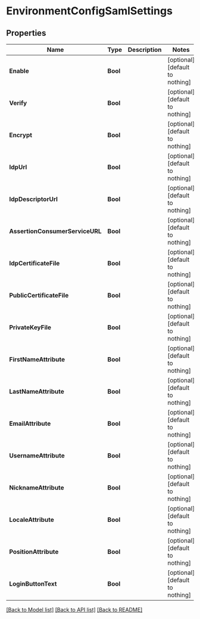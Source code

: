 # EnvironmentConfigSamlSettings


## Properties
Name | Type | Description | Notes
------------ | ------------- | ------------- | -------------
**Enable** | **Bool** |  | [optional] [default to nothing]
**Verify** | **Bool** |  | [optional] [default to nothing]
**Encrypt** | **Bool** |  | [optional] [default to nothing]
**IdpUrl** | **Bool** |  | [optional] [default to nothing]
**IdpDescriptorUrl** | **Bool** |  | [optional] [default to nothing]
**AssertionConsumerServiceURL** | **Bool** |  | [optional] [default to nothing]
**IdpCertificateFile** | **Bool** |  | [optional] [default to nothing]
**PublicCertificateFile** | **Bool** |  | [optional] [default to nothing]
**PrivateKeyFile** | **Bool** |  | [optional] [default to nothing]
**FirstNameAttribute** | **Bool** |  | [optional] [default to nothing]
**LastNameAttribute** | **Bool** |  | [optional] [default to nothing]
**EmailAttribute** | **Bool** |  | [optional] [default to nothing]
**UsernameAttribute** | **Bool** |  | [optional] [default to nothing]
**NicknameAttribute** | **Bool** |  | [optional] [default to nothing]
**LocaleAttribute** | **Bool** |  | [optional] [default to nothing]
**PositionAttribute** | **Bool** |  | [optional] [default to nothing]
**LoginButtonText** | **Bool** |  | [optional] [default to nothing]


[[Back to Model list]](../README.md#models) [[Back to API list]](../README.md#api-endpoints) [[Back to README]](../README.md)


